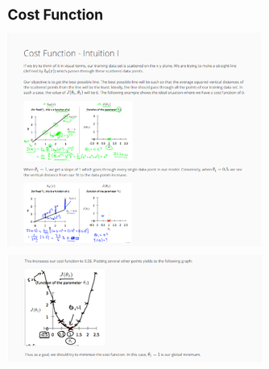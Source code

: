 # Cost Function

![CostFunction](../Image/CostFunction03.png)

![CostFunction](../Image/CostFunction04.png)

